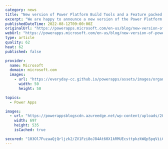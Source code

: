 ```yaml
---
category: news
title: "New version of Power Platform Build Tools and a Feature packed update of Power Platform CLI"
excerpt: "We are happy to announce a new version of the Power Platform Build Tools (Azure DevOps tasks) and our monthly update to Power Platform CLI. Read on for significant new features coming this month, including: Power Platform Build Tools: Now based on Power Platform CLI New CLI command to assign user New"
publishedDateTime: 2022-08-12T09:00:00Z
originalUrl: "https://powerapps.microsoft.com/en-us/blog/new-version-of-power-platform-build-tools-and-a-feature-packed-update-of-power-platform-cli/"
webUrl: "https://powerapps.microsoft.com/en-us/blog/new-version-of-power-platform-build-tools-and-a-feature-packed-update-of-power-platform-cli/"
type: article
quality: 62
heat: 62
published: false

provider:
  name: Microsoft
  domain: microsoft.com
  images:
    - url: "https://everyday-cc.github.io/powerapps/assets/images/organizations/microsoft.com-50x50.jpg"
      width: 50
      height: 50

topics:
  - Power Apps

images:
  - url: "https://powerappsblogscdn.azureedge.net/wp-content/uploads/2022/08/graphical-user-interface-text-application-email-1.png"
    width: 697
    height: 535
    isCached: true

secured: "103Ol7FuzaaQjQrljzk2/ZV1Fzi8oJ84At60X1kRMUEcsttpkzkWQp5pqViiCqRCs9BqZJ+KDjqNX7u8RrLU5bvIxyEbnEz4+tTW/EHb0BTY8ej0b8jZcK40xWdBWMHLdf+Dos0fd/l5fnnALoQoFndeFxiH3l3uyA+MixAd8NaC0ypUk7aB1+1knINcMIFOfdJVDA0IhRpqYe7WyhVBL13JKZuUtQmSPXlIVn0UXoJXMOPpng/W2XzR1El3Wvpx+hYNwanjiuSUVA0woyEA75V9jM7cVur7kt4FHkp4QC9PcFDrHbF4Dag3QIVv4G35MmuFuY0vDXnd9cQcXh/yuc2Vlji6jnpjz+nklS0/4RU=;GMqO32pEqlpT1al1cqgWGA=="
---
```


